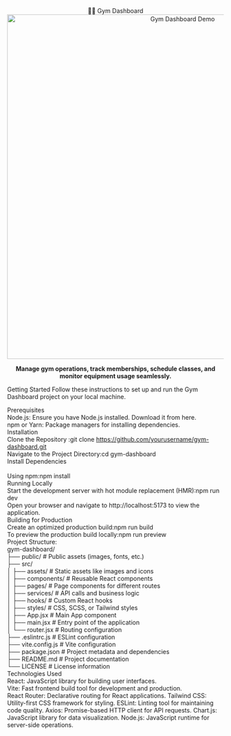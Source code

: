 



<div align="center">🏋️‍♂️ Gym Dashboard</div>
<div align="center"> <img src="https://github.com/yourusername/gym-dashboard/assets/demo-screenshot.png" alt="Gym Dashboard Demo" width="800"/> </div> <p align="center"> <strong>Manage gym operations, track memberships, schedule classes, and monitor equipment usage seamlessly.</strong> </p>
Getting Started
Follow these instructions to set up and run the Gym Dashboard project on your local machine. <br/>

Prerequisites<br/>
Node.js: Ensure you have Node.js installed. Download it from here.<br/>
npm or Yarn: Package managers for installing dependencies.<br/>
Installation<br/>
Clone the Repository :git clone https://github.com/yourusername/gym-dashboard.git<br/>
Navigate to the Project Directory:cd gym-dashboard<br/>
Install Dependencies<br/>
<br/>
Using npm:npm install<br/>
Running Locally<br/>
Start the development server with hot module replacement (HMR):npm run dev<br/>
Open your browser and navigate to http://localhost:5173 to view the application.<br/>
Building for Production<br/>
Create an optimized production build:npm run build<br/>
To preview the production build locally:npm run preview<br/>
Project Structure:<br/>
gym-dashboard/<br/>
├── public/                 # Public assets (images, fonts, etc.)<br/>
├── src/<br/>
│   ├── assets/             # Static assets like images and icons<br/>
│   ├── components/         # Reusable React components<br/>
│   ├── pages/              # Page components for different routes<br/>
│   ├── services/           # API calls and business logic<br/>
│   ├── hooks/              # Custom React hooks<br/>
│   ├── styles/             # CSS, SCSS, or Tailwind styles<br/>
│   ├── App.jsx             # Main App component<br/>
│   ├── main.jsx            # Entry point of the application<br/>
│   └── router.jsx          # Routing configuration<br/>
├── .eslintrc.js            # ESLint configuration<br/>
├── vite.config.js          # Vite configuration<br/>
├── package.json            # Project metadata and dependencies<br/>
├── README.md               # Project documentation<br/>
└── LICENSE                 # License information<br/>
Technologies Used<br/>
React: JavaScript library for building user interfaces.<br/>
Vite: Fast frontend build tool for development and production.<br/>
React Router: Declarative routing for React applications.
Tailwind CSS: Utility-first CSS framework for styling.
ESLint: Linting tool for maintaining code quality.
Axios: Promise-based HTTP client for API requests.
Chart.js: JavaScript library for data visualization.
Node.js: JavaScript runtime for server-side operations.
